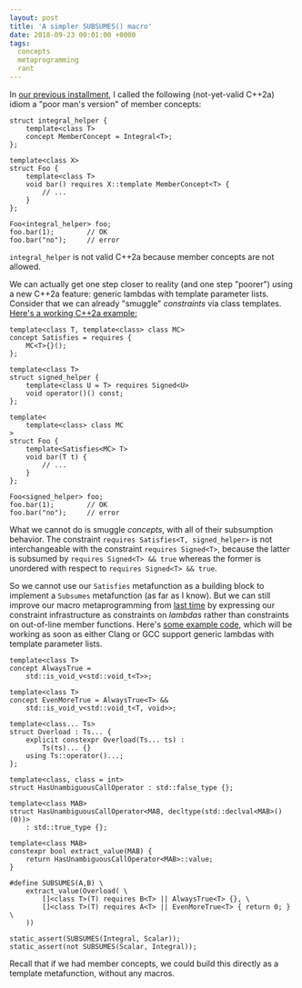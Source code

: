 ```yaml
---
layout: post
title: 'A simpler SUBSUMES() macro'
date: 2018-09-23 00:01:00 +0000
tags:
  concepts
  metaprogramming
  rant
---
```


In [our previous installment](/blog/2018/09/17/i-can-haz-member-concepts/),
I called the following (not-yet-valid C++2a) idiom a "poor man's version"
of member concepts:

    struct integral_helper {
        template<class T>
        concept MemberConcept = Integral<T>;
    };

    template<class X>
    struct Foo {
        template<class T>
        void bar() requires X::template MemberConcept<T> {
            // ...
        }
    };

    Foo<integral_helper> foo;
    foo.bar(1);        // OK
    foo.bar("no");     // error

`integral_helper` is not valid C++2a because member concepts are not allowed.

We can actually get one step closer to reality (and one step "poorer")
using a new C++2a feature: generic lambdas with template parameter lists.
Consider that we can already "smuggle" _constraints_ via class templates.
[Here's a working C++2a example:](https://godbolt.org/z/wqpdc2)

    template<class T, template<class> class MC>
    concept Satisfies = requires {
        MC<T>{}();
    };

    template<class T>
    struct signed_helper {
        template<class U = T> requires Signed<U>
        void operator()() const;
    };

    template<
        template<class> class MC
    >
    struct Foo {
        template<Satisfies<MC> T>
        void bar(T t) {
            // ...
        }
    };

    Foo<signed_helper> foo;
    foo.bar(1);        // OK
    foo.bar("no");     // error

What we cannot do is smuggle _concepts_, with all of their subsumption behavior.
The constraint `requires Satisfies<T, signed_helper>` is not interchangeable with the
constraint `requires Signed<T>`, because the latter is subsumed by `requires Signed<T> && true`
whereas the former is unordered with respect to `requires Signed<T> && true`.

So we cannot use our `Satisfies` metafunction as a building block to implement a
`Subsumes` metafunction (as far as I know). But we can still improve our macro metaprogramming
from [last time](/blog/2018/09/17/i-can-haz-member-concepts/) by expressing our constraint
infrastructure as constraints on *lambdas* rather than constraints on out-of-line member functions.
Here's [some example code](https://godbolt.org/z/RmAZGk),
which will be working as soon as either Clang or GCC support generic lambdas with
template parameter lists.

    template<class T>
    concept AlwaysTrue =
        std::is_void_v<std::void_t<T>>;

    template<class T>
    concept EvenMoreTrue = AlwaysTrue<T> &&
        std::is_void_v<std::void_t<T, void>>;

    template<class... Ts>
    struct Overload : Ts... {
        explicit constexpr Overload(Ts... ts) :
            Ts(ts)... {}
        using Ts::operator()...;
    };

    template<class, class = int>
    struct HasUnambiguousCallOperator : std::false_type {};

    template<class MAB>
    struct HasUnambiguousCallOperator<MAB, decltype(std::declval<MAB>()(0))>
        : std::true_type {};

    template<class MAB>
    constexpr bool extract_value(MAB) {
        return HasUnambiguousCallOperator<MAB>::value;
    }

    #define SUBSUMES(A,B) \
        extract_value(Overload( \
            []<class T>(T) requires B<T> || AlwaysTrue<T> {}, \
            []<class T>(T) requires A<T> || EvenMoreTrue<T> { return 0; } \
        ))

    static_assert(SUBSUMES(Integral, Scalar));
    static_assert(not SUBSUMES(Scalar, Integral));

Recall that if we had member concepts, we could build this directly as a template
metafunction, without any macros.
